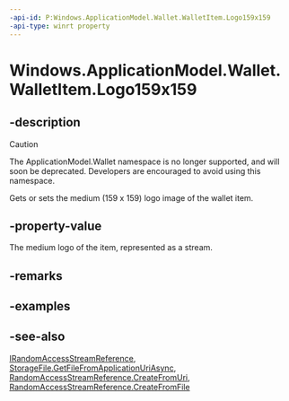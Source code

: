 ```yaml
---
-api-id: P:Windows.ApplicationModel.Wallet.WalletItem.Logo159x159
-api-type: winrt property
---
```


<!-- Property syntax
public Windows.Storage.Streams.IRandomAccessStreamReference Logo159x159 { get;  set; }
-->

# Windows.ApplicationModel.Wallet.WalletItem.Logo159x159

## -description
> [!CAUTION]
> The ApplicationModel.Wallet namespace is no longer supported, and will soon be deprecated. Developers are encouraged to avoid using this namespace.

Gets or sets the medium (159 x 159) logo image of the wallet item.

## -property-value
The medium logo of the item, represented as a stream.

## -remarks

## -examples

## -see-also
[IRandomAccessStreamReference](../windows.storage.streams/irandomaccessstreamreference.md), [StorageFile.GetFileFromApplicationUriAsync](../windows.storage/storagefile_getfilefromapplicationuriasync_1702427701.md), [RandomAccessStreamReference.CreateFromUri](../windows.storage.streams/randomaccessstreamreference_createfromuri_407037831.md), [RandomAccessStreamReference.CreateFromFile](../windows.storage.streams/randomaccessstreamreference_createfromfile_2143564516.md)